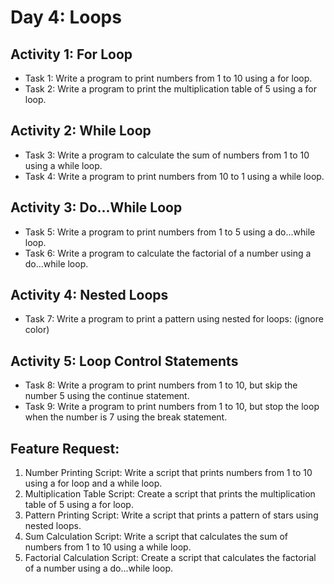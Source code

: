 # Day 4: Loops
## Activity 1: For Loop

- Task 1: Write a program to print numbers from 1 to 10 using a for loop.
- Task 2: Write a program to print the multiplication table of 5 using a for loop.
## Activity 2: While Loop

- Task 3: Write a program to calculate the sum of numbers from 1 to 10 using a while loop.
- Task 4: Write a program to print numbers from 10 to 1 using a while loop.
## Activity 3: Do...While Loop

- Task 5: Write a program to print numbers from 1 to 5 using a do...while loop.
- Task 6: Write a program to calculate the factorial of a number using a do...while loop.
## Activity 4: Nested Loops

- Task 7: Write a program to print a pattern using nested for loops:
(ignore color)


## Activity 5: Loop Control Statements

- Task 8: Write a program to print numbers from 1 to 10, but skip the number 5 using the continue statement.
- Task 9: Write a program to print numbers from 1 to 10, but stop the loop when the number is 7 using the break statement.

## Feature Request:

1. Number Printing Script: Write a script that prints numbers from 1 to 10 using a for loop and a while loop.
2. Multiplication Table Script: Create a script that prints the multiplication table of 5 using a for loop.
3. Pattern Printing Script: Write a script that prints a pattern of stars using nested loops.
4. Sum Calculation Script: Write a script that calculates the sum of numbers from 1 to 10 using a while loop.
5. Factorial Calculation Script: Create a script that calculates the factorial of a number using a do...while loop.